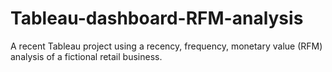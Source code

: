 # Tableau-dashboard-RFM-analysis
A recent Tableau project using a recency, frequency, monetary value (RFM) analysis of a fictional retail business.
